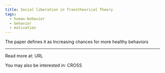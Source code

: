```yaml
---
title: Social liberation in Transtheorical Theory
tags:
  - human-behavior
  - behavior
  - motivation
---
```


The paper defines it as 
Increasing chances for more healthy behaviors 

----

Read more at: URL

You may also be interested in: CROSS